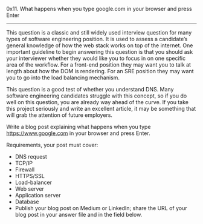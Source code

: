 0x11. What happens when you type google.com in your browser and press Enter
________________________
This question is a classic and still widely used interview question for many types of software engineering position. It is used to assess a candidate’s general knowledge of how the web stack works on top of the internet. One important guideline to begin answering this question is that you should ask your interviewer whether they would like you to focus in on one specific area of the workflow. For a front-end position they may want you to talk at length about how the DOM is rendering. For an SRE position they may want you to go into the load balancing mechanism.

This question is a good test of whether you understand DNS. Many software engineering candidates struggle with this concept, so if you do well on this question, you are already way ahead of the curve. If you take this project seriously and write an excellent article, it may be something that will grab the attention of future employers.

Write a blog post explaining what happens when you type https://www.google.com in your browser and press Enter.

Requirements, your post must cover:

 - DNS request
 - TCP/IP
 - Firewall
 - HTTPS/SSL
 - Load-balancer
 - Web server
 - Application server
 - Database
 - Publish your blog post on Medium or LinkedIn; share the URL of your blog post in your answer file and in the field below.
